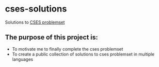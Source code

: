 # cses-solutions
Solutions to [CSES problemset](https://cses.fi/problemset/list/)

## The purpose of this project is:
- To motivate me to finally complete the cses problemset
- To create a public collection of solutions to cses problemset in multiple languages